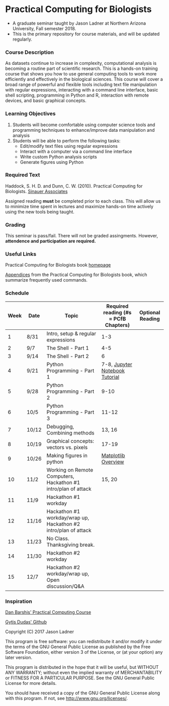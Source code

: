 # Practical Computing for Biologists
- A graduate seminar taught by Jason Ladner at Northern Arizona University, Fall semester 2018. 
- This is the primary repository for course materials, and will be updated regularly. 

### Course Description
As datasets continue to increase in complexity, computational analysis is becoming a routine part of scientific research. This is a hands-on training course that shows you how to use general computing tools to work more efficiently and effectively in the biological sciences. This course will cover a broad range of powerful and flexible tools including text file manipulation with regular expressions, interacting with a command line interface, basic shell scripting, programming in Python and R, interaction with remote devices, and basic graphical concepts.

### Learning Objectives
1. Students will become comfortable using computer science tools and programming techniques to enhance/improve data manipulation and analysis
2. Students will be able to perform the following tasks:
    - Edit/modify text files using regular expressions
    - Interact with a computer via a command line interface
    - Write custom Python analysis scripts
    - Generate figures using Python

### Required Text
Haddock, S. H. D. and Dunn, C. W. (2010). Practical Computing for Biologists. [Sinauer Associates](http://practicalcomputing.org)

Assigned reading **must** be completed prior to each class. This will allow us to minimize time spent in lectures and maximize hands-on time actively using the new tools being taught. 

### Grading
This seminar is pass/fail. There will not be graded assingments. However, **attendence and participation are required.**

### Useful Links
Practical Computing for Biologists book [homepage](http://practicalcomputing.org/)

[Appendices](http://practicalcomputing.org/files/PCfB_Appendices.pdf) from the Practical Computing for Biologists book, which summarize frequently used commands. 

### Schedule

Week | Date | Topic | Required reading (#s = PCfB Chapters) | Optional Reading
-----|------|-------|---------------------------------|---------
1 | 8/31 | Intro, setup & regular expressions | 1-3 |
2 | 9/7 | The Shell - Part 1 | 4-5 |
3 | 9/14 | The Shell - Part 2 | 6 |
4 | 9/21 | Python Programming - Part 1 | 7-8, [Jupyter Notebook Tutorial](https://www.datacamp.com/community/tutorials/tutorial-jupyter-notebook) |
5 | 9/28 | Python Programming - Part 2 | 9-10 |
6 | 10/5 | Python Programming - Part 3 | 11-12 |
7 | 10/12 | Debugging, Combining methods | 13, 16 |
8 | 10/19 | Graphical concepts: vectors vs. pixels | 17-19 |
9 | 10/26 | Making figures in python | [Matplotlib Overview](https://towardsdatascience.com/data-science-with-python-intro-to-data-visualization-and-matplotlib-5f799b7c6d82) | 
10 | 11/2 | Working on Remote Computers, Hackathon #1 intro/plan of attack| 15, 20
11 | 11/9 | Hackathon #1 workday| 
12 | 11/16 | Hackathon #1 workday/wrap up, Hackathon #2 intro/plan of attack | 
13 | 11/23 | No Class. Thanksgiving break.  | 
14 | 11/30 | Hackathon #2 workday | 
15 | 12/7 | Hackathon #2 workday/wrap up, Open discussion/Q&A | 

### Inspiration
[Dan Barshis' Practical Computing Course](https://bitbucket.org/dbarshis/17sp_pcfb)

[Gytis Dudas' Github](https://github.com/evogytis)

Copyright (C) 2017  Jason Ladner

This program is free software: you can redistribute it and/or modify
it under the terms of the GNU General Public License as published by
the Free Software Foundation, either version 3 of the License, or
(at your option) any later version.

This program is distributed in the hope that it will be useful,
but WITHOUT ANY WARRANTY; without even the implied warranty of
MERCHANTABILITY or FITNESS FOR A PARTICULAR PURPOSE.  See the
GNU General Public License for more details.

You should have received a copy of the GNU General Public License
along with this program.  If not, see <http://www.gnu.org/licenses/>.